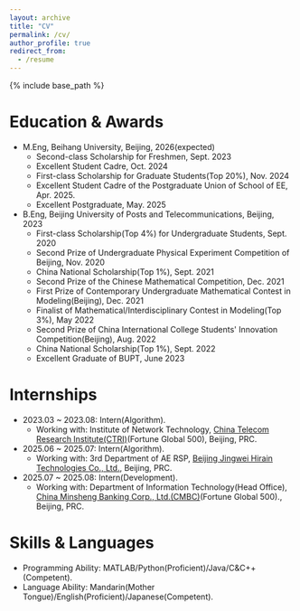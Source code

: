 ```yaml
---
layout: archive
title: "CV"
permalink: /cv/
author_profile: true
redirect_from:
  - /resume
---
```


{% include base_path %}

Education & Awards
======
* M.Eng, Beihang University, Beijing, 2026(expected)
  * Second-class Scholarship for Freshmen, Sept. 2023
  * Excellent Student Cadre, Oct. 2024
  * First-class Scholarship for Graduate Students(Top 20%), Nov. 2024
  * Excellent Student Cadre of the Postgraduate Union of School of EE, Apr. 2025.
  * Excellent Postgraduate, May. 2025
* B.Eng, Beijing University of Posts and Telecommunications, Beijing, 2023
  * First-class Scholarship(Top 4%) for Undergraduate Students, Sept. 2020
  * Second Prize of Undergraduate Physical Experiment Competition of Beijing, Nov. 2020
  * China National Scholarship(Top 1%), Sept. 2021
  * Second Prize of the Chinese Mathematical Competition, Dec. 2021
  * First Prize of Contemporary Undergraduate Mathematical Contest in Modeling(Beijing), Dec. 2021
  * Finalist of Mathematical/Interdisciplinary Contest in Modeling(Top 3%), May 2022
  * Second Prize of China International College Students' Innovation Competition(Beijing), Aug. 2022
  * China National Scholarship(Top 1%), Sept. 2022
  * Excellent Graduate of BUPT, June 2023

Internships
======
* 2023.03 ~ 2023.08: Intern(Algorithm).
  * Working with: Institute of Network Technology, [China Telecom Research Institute(CTRI)](http://www.chinatelecom.com.cn)(Fortune Global 500), Beijing, PRC.
* 2025.06 ~ 2025.07: Intern(Algorithm).
  * Working with: 3rd Department of AE RSP, [Beijing Jingwei Hirain Technologies Co., Ltd.](https://www.hirain.com/), Beijing, PRC.
* 2025.07 ~ 2025.08: Intern(Development).
  * Working with: Department of Information Technology(Head Office), [China Minsheng Banking Corp., Ltd.(CMBC)](https://www.cmbc.com.cn/)(Fortune Global 500)., Beijing, PRC.

Skills & Languages
======
* Programming Ability: MATLAB/Python(Proficient)/Java/C&C++(Competent).
* Language Ability: Mandarin(Mother Tongue)/English(Proficient)/Japanese(Competent).
